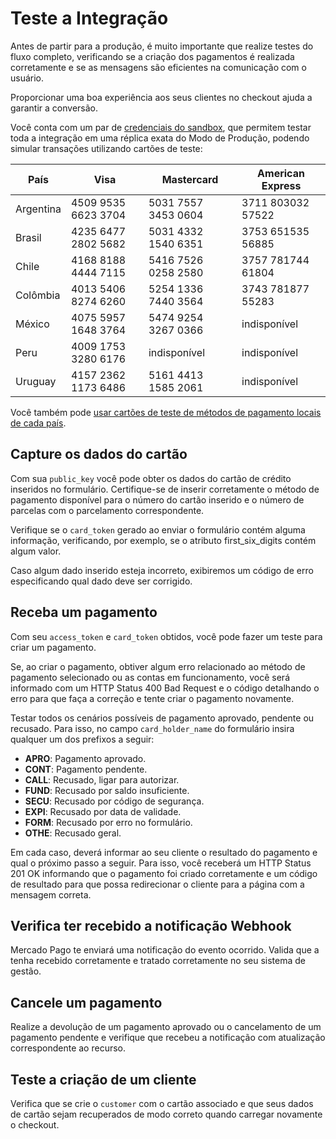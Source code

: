 # Teste a Integração

Antes de partir para a produção, é muito importante que realize testes do fluxo completo, verificando se a criação dos pagamentos é realizada corretamente e se as mensagens são eficientes na comunicação com o usuário.

Proporcionar uma boa experiência aos seus clientes no checkout ajuda a garantir a conversão.

Você conta com um par de [credenciais do sandbox]([FAKER][CREDENTIALS][URL]), que permitem testar toda a integração em uma réplica exata do Modo de Produção, podendo simular transações utilizando cartões de teste:

| País       | Visa                | Mastercard          | American Express  |
| ---------- | ------------------- | ------------------- | ----------------- |
| Argentina  | 4509 9535 6623 3704 | 5031 7557 3453 0604 | 3711 803032 57522 |
| Brasil     | 4235 6477 2802 5682 | 5031 4332 1540 6351 | 3753 651535 56885 |
| Chile      | 4168 8188 4444 7115 | 5416 7526 0258 2580 | 3757 781744 61804 |
| Colômbia   | 4013 5406 8274 6260 | 5254 1336 7440 3564 | 3743 781877 55283 |
| México     | 4075 5957 1648 3764 | 5474 9254 3267 0366 | indisponível      |
| Peru       | 4009 1753 3280 6176 | indisponível        | indisponível      |
| Uruguay  	 | 4157 2362 1173 6486 |5161 4413 1585 2061  | indisponível      |

Você também pode [usar cartões de teste de métodos de pagamento locais de cada país](https://www.mercadopago.com.br/developers/pt/guides/localization/local-cards).

## Capture os dados do cartão

Com sua `public_key` você pode obter os dados do cartão de crédito inseridos no formulário. Certifique-se de inserir corretamente o método de pagamento disponível para o número do cartão inserido e o número de parcelas com o parcelamento correspondente.

Verifique se o `card_token` gerado ao enviar o formulário contém alguma informação, verificando, por exemplo, se o atributo first_six_digits contém algum valor.

Caso algum dado inserido esteja incorreto, exibiremos um código de erro especificando qual dado deve ser corrigido.

## Receba um pagamento

Com seu `access_token` e `card_token` obtidos, você pode fazer um teste para criar um pagamento.

Se, ao criar o pagamento, obtiver algum erro relacionado ao método de pagamento selecionado ou as contas em funcionamento, você será informado com um HTTP Status 400 Bad Request e o código detalhando o erro para que faça a correção e tente criar o pagamento novamente.

Testar todos os cenários possíveis de pagamento aprovado, pendente ou recusado. Para isso, no campo `card_holder_name` do formulário insira qualquer um dos prefixos a seguir:

* **APRO**: Pagamento aprovado.  
* **CONT**: Pagamento pendente.
* **CALL**: Recusado, ligar para autorizar.  
* **FUND**: Recusado por saldo insuficiente.  
* **SECU**: Recusado por código de segurança.  
* **EXPI**: Recusado por data de validade.
* **FORM**: Recusado por erro no formulário.
* **OTHE**: Recusado geral.

Em cada caso, deverá informar ao seu cliente o resultado do pagamento e qual o próximo passo a seguir. Para isso, você receberá um HTTP Status 201 OK informando que o pagamento foi criado corretamente e um código de resultado para que possa redirecionar o cliente para a página com a mensagem correta.

## Verifica ter recebido a notificação Webhook

Mercado Pago te enviará uma notificação do evento ocorrido. Valida que a tenha recebido corretamente e tratado corretamente no seu sistema de gestão.

## Cancele um pagamento

Realize a devolução de um pagamento aprovado ou o cancelamento de um pagamento pendente e verifique que recebeu a notificação com atualização correspondente ao recurso.


## Teste a criação de um cliente

Verifica que se crie o `customer` com o cartão associado e que seus dados de cartão sejam recuperados de modo correto quando carregar novamente o checkout.